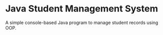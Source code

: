 # Java Student Management System
A simple console-based Java program to manage student records using OOP.